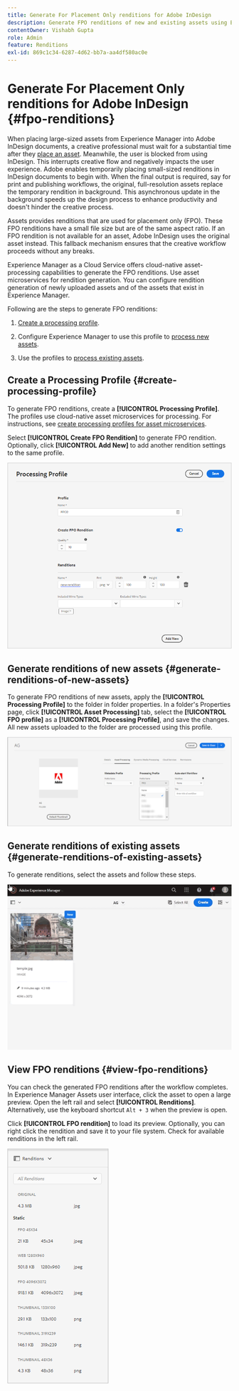 ```yaml
---
title: Generate For Placement Only renditions for Adobe InDesign
description: Generate FPO renditions of new and existing assets using Experience Manager Assets workflow and ImageMagick.
contentOwner: Vishabh Gupta
role: Admin
feature: Renditions
exl-id: 869c1c34-6287-4d62-bb7a-aa4df580ac0e
---
```

# Generate For Placement Only renditions for Adobe InDesign {#fpo-renditions}

When placing large-sized assets from Experience Manager into Adobe InDesign documents, a creative professional must wait for a substantial time after they [place an asset](https://helpx.adobe.com/indesign/using/placing-graphics.html). Meanwhile, the user is blocked from using InDesign. This interrupts creative flow and negatively impacts the user experience. Adobe enables temporarily placing small-sized renditions in InDesign documents to begin with. When the final output is required, say for print and publishing workflows, the original, full-resolution assets replace the temporary rendition in background. This asynchronous update in the background speeds up the design process to enhance productivity and doesn't hinder the creative process.

Assets provides renditions that are used for placement only (FPO). These FPO renditions have a small file size but are of the same aspect ratio. If an FPO rendition is not available for an asset, Adobe InDesign uses the original asset instead. This fallback mechanism ensures that the creative workflow proceeds without any breaks.

Experience Manager as a Cloud Service offers cloud-native asset-processing capabilities to generate the FPO renditions. Use asset microservices for rendition generation. You can configure rendition generation of newly uploaded assets and of the assets that exist in Experience Manager.

Following are the steps to generate FPO renditions:

1. [Create a processing profile](#create-processing-profile).

1. Configure Experience Manager to use this profile to [process new assets](#generate-renditions-of-new-assets). 
1. Use the profiles to [process existing assets](#generate-renditions-of-existing-assets).

## Create a Processing Profile {#create-processing-profile}

To generate FPO renditions, create a **[!UICONTROL Processing Profile]**. The profiles use cloud-native asset microservices for processing. For instructions, see [create processing profiles for asset microservices](asset-microservices-configure-and-use.md).

Select **[!UICONTROL Create FPO Rendition]** to generate FPO rendition. Optionally, click **[!UICONTROL Add New]** to add another rendition settings to the same profile.

![create-processing-profile-fpo-renditions](assets/create-processing-profile-fpo-renditions.png)

## Generate renditions of new assets {#generate-renditions-of-new-assets}

To generate FPO renditions of new assets, apply the **[!UICONTROL Processing Profile]** to the folder in folder properties. In a folder's Properties page, click **[!UICONTROL Asset Processing]** tab, select the **[!UICONTROL FPO profile]** as a **[!UICONTROL Processing Profile]**, and save the changes. All new assets uploaded to the folder are processed using this profile.

![add-fpo-rendition](assets/add-fpo-rendition.png)


## Generate renditions of existing assets {#generate-renditions-of-existing-assets}

To generate renditions, select the assets and follow these steps.

![fpo-existing-asset-reprocess](assets/fpo-existing-asset-reprocess.gif)


## View FPO renditions {#view-fpo-renditions}

You can check the generated FPO renditions after the workflow completes. In Experience Manager Assets user interface, click the asset to open a large preview. Open the left rail and select **[!UICONTROL Renditions]**. Alternatively, use the keyboard shortcut `Alt + 3` when the preview is open.

Click **[!UICONTROL FPO rendition]** to load its preview. Optionally, you can right click the rendition and save it to your file system. Check for available renditions in the left rail.

![rendition_list](assets/list-renditions.png)
